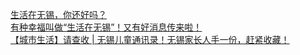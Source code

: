   
[生活在无锡，你还好吗？](http://www.dianyue.me/archives/887/8zlz3nvbwcgft0nt/)  
[有种幸福叫做“生活在无锡”！又有好消息传来啦！](http://www.dianyue.me/archives/571/ovabfs7q0jcsv4pw/)  
[【城市生活】请查收 | 无锡儿童通讯录！无锡家长人手一份，赶紧收藏！](http://www.dianyue.me/archives/881/xbo9qikja05qdykr/)